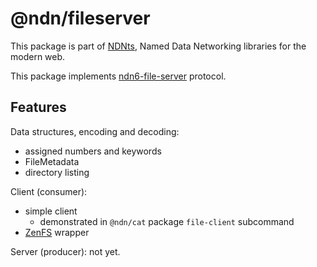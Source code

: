 # @ndn/fileserver

This package is part of [NDNts](https://yoursunny.com/p/NDNts/), Named Data Networking libraries for the modern web.

This package implements [ndn6-file-server](https://github.com/yoursunny/ndn6-tools/blob/main/file-server.md) protocol.

## Features

Data structures, encoding and decoding:

* assigned numbers and keywords
* FileMetadata
* directory listing

Client (consumer):

* simple client
  * demonstrated in `@ndn/cat` package `file-client` subcommand
* [ZenFS](https://zen-fs.github.io/core/) wrapper

Server (producer): not yet.

